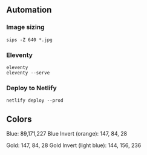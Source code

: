  ## Automation

 ### Image sizing

    sips -Z 640 *.jpg
 
 ### Eleventy
  
    eleventy
    eleventy --serve

### Deploy to Netlify
  
    netlify deploy --prod

 ## Colors

 Blue: 89,171,227
 Blue Invert (orange): 147, 84, 28

 Gold: 147, 84, 28
 Gold Invert (light blue): 144, 156, 236

